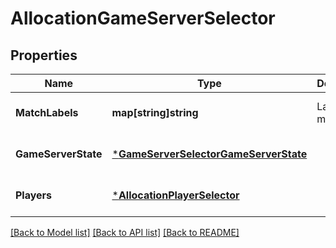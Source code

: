 # AllocationGameServerSelector

## Properties
Name | Type | Description | Notes
------------ | ------------- | ------------- | -------------
**MatchLabels** | **map[string]string** | Labels to match. | [optional] [default to null]
**GameServerState** | [***GameServerSelectorGameServerState**](GameServerSelectorGameServerState.md) |  | [optional] [default to null]
**Players** | [***AllocationPlayerSelector**](allocationPlayerSelector.md) |  | [optional] [default to null]

[[Back to Model list]](../README.md#documentation-for-models) [[Back to API list]](../README.md#documentation-for-api-endpoints) [[Back to README]](../README.md)


